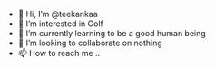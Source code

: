 - 👋 Hi, I’m @teekankaa
- 👀 I’m interested in Golf
- 🌱 I’m currently learning to be a good human being
- 💞️ I’m looking to collaborate on nothing
- 📫 How to reach me ..

<!---
teekankaa/teekankaa is a ✨ special ✨ repository because its `README.md` (this file) appears on your GitHub profile.
You can click the Preview link to take a look at your changes.
--->
